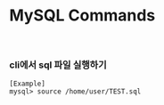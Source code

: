 # MySQL Commands

<br>

### cli에서 sql 파일 실행하기
```MySQL
[Example]
mysql> source /home/user/TEST.sql
```
